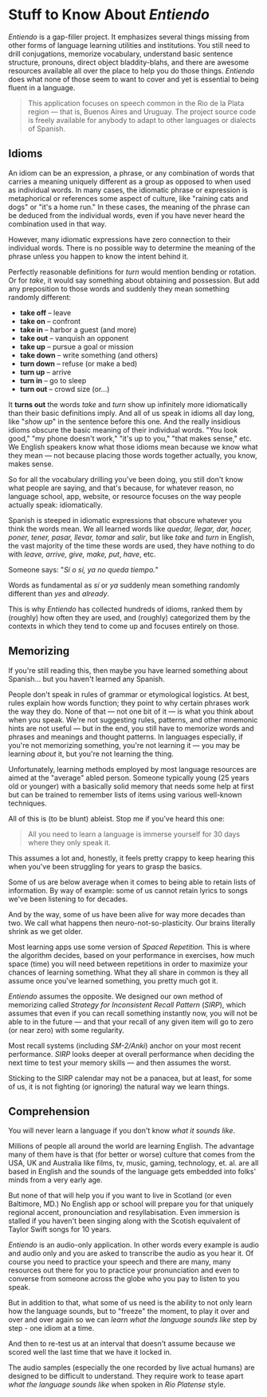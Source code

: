 # Stuff to Know About *Entiendo*

*Entiendo* is a gap-filler project. It emphasizes several things missing from other forms of language learning utilities and institutions. You still need to drill conjugations, memorize vocabulary, understand basic sentence structure, pronouns, direct object bladdity-blahs, and there are awesome resources available all over the place to help you do those things. *Entiendo* does what none of those seem to want to cover and yet is essential to being fluent in a language.

> This application focuses on speech common in the Rio de la Plata region — that is, Buenos Aires and Uruguay. The project source code is freely available for anybody to adapt to other languages or dialects of Spanish.

## Idioms

An idiom can be an expression, a phrase, or any combination of words that carries a meaning uniquely different as a group as opposed to when used as individual words. In many cases, the idiomatic phrase or expression is metaphorical or references some aspect of culture, like "raining cats and dogs" or "it's a home run." In these cases, the meaning of the phrase can be deduced from the individual words, even if you have never heard the combination used in that way.

However, many idiomatic expressions have zero connection to their individual words. There is no possible way to determine the meaning of the phrase unless you happen to know the intent behind it.

Perfectly reasonable definitions for *turn* would mention bending or rotation. Or for *take*, it would say something about obtaining and possession. But add any preposition to those words and suddenly they mean something randomly different:

- **take off** – leave
- **take on** – confront
- **take in** – harbor a guest (and more)
- **take out** – vanquish an opponent
- **take up** – pursue a goal or mission
- **take down** – write something (and others)
- **turn down** – refuse (or make a bed)
- **turn up** – arrive
- **turn in** – go to sleep
- **turn out** – crowd size (or...)

It **turns out** the words *take* and *turn* show up infinitely more idiomatically than their basic definitions imply. And all of us speak in idioms all day long, like "*show up*" in the sentence before this one. And the really insidious idioms obscure the basic meaning of their individual words. "You look good," "my phone doesn't work," "it's up to you," "that makes sense," etc. We English speakers know what those idioms mean because we know what they mean — not because placing those words together actually, you know, makes sense.

So for all the vocabulary drilling you've been doing, you still don't know what people are saying, and that's because, for whatever reason, no language school, app, website, or resource focuses on the way people actually speak: idiomatically.

Spanish is steeped in idiomatic expressions that obscure whatever you think the words mean. We all learned words like *quedar, llegar, dar, hacer, poner, tener, pasar, llevar, tomar* and *salir*, but like *take* and *turn* in English, the vast majority of the time these words are used, they have nothing to do with *leave, arrive, give, make, put*, *have*, etc.

Someone says: "*Sí o sí, ya no queda tiempo.*"

Words as fundamental as *sí* or *ya* suddenly mean something randomly different than *yes* and *already*.

This is why *Entiendo* has collected hundreds of idioms, ranked them by (roughly) how often they are used, and (roughly) categorized them by the contexts in which they tend to come up and focuses entirely on those.

## Memorizing

If you're still reading this, then maybe you have learned something about Spanish... but you haven't learned any Spanish.

People don't speak in rules of grammar or etymological logistics. At best, rules explain how words function; they point to why certain phrases work the way they do. None of that — not one bit of it — is what you think about when you speak. We're not suggesting rules, patterns, and other mnemonic hints are not useful — but in the end, you still have to memorize words and phrases and meanings and thought patterns. In languages especially, if you're not memorizing something, you're not learning it — you may be learning *about* it, but you're not learning the thing.

Unfortunately, learning methods employed by most language resources are aimed at the "average" abled person. Someone typically young (25 years old or younger) with a basically solid memory that needs some help at first but can be trained to remember lists of items using various well-known techniques.

All of this is (to be blunt) ableist. Stop me if you've heard this one:

> All you need to learn a language is immerse yourself for 30 days where they only speak it.

This assumes a lot and, honestly, it feels pretty crappy to keep hearing this when you've been struggling for years to grasp the basics.

Some of us are below average when it comes to being able to retain lists of information. By way of example: some of us cannot retain lyrics to songs we've been listening to for decades.

And by the way, some of us have been alive for way more decades than two. We call what happens then  neuro-not-so-plasticity. Our brains literally shrink as we get older.

Most learning apps use some version of *Spaced Repetition*. This is where the algorithm decides, based on your performance in exercises, how much space (time) you will need between repetitions in order to maximize your chances of learning something. What they all share in common is they all assume once you've learned something, you pretty much got it.

*Entiendo* assumes the opposite. We designed our own method of memorizing called *Strategy for Inconsistent Recall Pattern* (*SIRP*), which assumes that even if you can recall something instantly now, you will not be able to in the future — and that your recall of any given item will go to zero (or near zero) with some regularity.

Most recall systems (including *SM-2/Anki*) anchor on your most recent performance. *SIRP* looks deeper at overall performance when deciding the next time to test your memory skills — and then assumes the worst.

Sticking to the SIRP calendar may not be a panacea, but at least, for some of us, it is not fighting (or ignoring) the natural way we learn things.

## Comprehension

You will never learn a language if you don't know *what it sounds like*.

Millions of people all around the world are learning English. The advantage many of them have is that (for better or worse) culture that comes from the USA, UK and Australia like films, tv, music, gaming, technology, et. al. are all based in English and the sounds of the language gets embedded into folks' minds from a very early age.

But none of that will help you if you want to live in Scotland (or even Baltimore, MD.) No English app or school will prepare you for that uniquely regional accent, pronounciation and resyllabisation. Even immersion is stalled if you haven't been singing along with the Scotish equivalent of Taylor Swift songs for 10 years.

*Entiendo* is an audio-only application. In other words every example is audio and audio only and you are asked to transcribe the audio as you hear it. Of course you need to practice your speech and there are many, many resources out there for you to practice your pronunciation and even to converse from someone across the globe who you pay to listen to you speak.

But in addition to that, what some of us need is the ability to not only learn how the language sounds, but to "freeze" the moment, to play it over and over and over again so we can *learn what the language sounds like* step by step - one idiom at a time.

And then to re-test us at an interval that doesn't assume because we scored well the last time that we have it locked in.

The audio samples (especially the one recorded by live actual humans) are designed to be difficult to understand. They require work to tease apart *what the language sounds like* when spoken in *Rio Platense* style.
